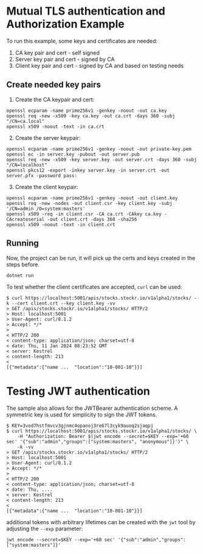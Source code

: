 # Mutual TLS authentication and Authorization Example

To run this example, some keys and certificates are needed:

1. CA key pair and cert - self signed
2. Server key pair and cert - signed by CA
3. Client key pair and cert - signed by CA and based on testing needs


## Create needed key pairs
1. Create the CA keypair and cert:
```
openssl ecparam -name prime256v1 -genkey -noout -out ca.key
openssl req -new -x509 -key ca.key -out ca.crt -days 360 -subj "/CN=ca.local"
openssl x509 -noout -text -in ca.crt
```

2. Create the server keypair:
```
openssl ecparam -name prime256v1 -genkey -noout -out private-key.pem
openssl ec -in server.key -pubout -out server.pub
openssl req -new -x509 -key server.key -out server.crt -days 360 -subj "/CN=localhost"
openssl pkcs12 -export -inkey server.key -in server.crt -out server.pfx -password pass:
```

3. Create the client keypair:
```
openssl ecparam -name prime256v1 -genkey -noout -out client.key
openssl req -new -nodes -out client.csr -key client.key -subj '/CN=admin /O=system:masters'
openssl x509 -req -in client.csr -CA ca.crt -CAkey ca.key -CAcreateserial -out client.crt -days 360 -sha256
openssl x509 -noout -text -in client.crt
```

## Running

Now, the project can be run, it will pick up the certs and keys created in the steps before.
```
dotnet run
```

To test whether the client certificates are accepted, `curl` can be used:
```
$ curl https://localhost:5001/apis/stocks.stockr.io/v1alpha1/stocks/ -k --cert client.crt --key client.key -vv
> GET /apis/stocks.stockr.io/v1alpha1/stocks/ HTTP/2
> Host: localhost:5001
> User-Agent: curl/8.1.2
> Accept: */*
> 
< HTTP/2 200 
< content-type: application/json; charset=utf-8
< date: Thu, 11 Jan 2024 08:23:52 GMT
< server: Kestrel
< content-length: 213
< 
[{"metadata":{"name ...  "location":"10-001-10"}}]
```

# Testing JWT authentication

The sample also allows for the JWTBearer authentication scheme. A symmetric key is used for simplicity to sign the JWT tokens.

```
$ KEY=3vod7hstfmvcv3gjnmc4opanoj3re67l3cyk9auoq2sjaqpj
$ curl https://localhost:5001/apis/stocks.stockr.io/v1alpha1/stocks/ \
    -H "Authorization: Bearer $(jwt encode --secret=$KEY --exp='+60 sec' '{"sub":"admin","groups":["system:masters", "anonymous"]}')" \
    -k -vv
> GET /apis/stocks.stockr.io/v1alpha1/stocks/ HTTP/2
> Host: localhost:5001
> User-Agent: curl/8.1.2
> Accept: */*
> 
< HTTP/2 200 
< content-type: application/json; charset=utf-8
< date: Thu, ....
< server: Kestrel
< content-length: 213
< 
[{"metadata":{"name ...  "location":"10-001-10"}}]
```

additional tokens with arbitrary lifetimes can be created with the `jwt` tool by adjusting the `--exp` parameter:
```
jwt encode --secret=$KEY --exp='+60 sec' '{"sub":"admin","groups":["system:masters"]}'
```